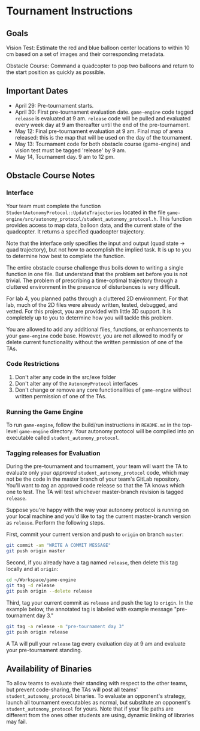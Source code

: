 # Tournament Instructions

## Goals
Vision Test: Estimate the red and blue balloon center locations to within 10
cm based on a set of images and their corresponding metadata.

Obstacle Course: Command a quadcopter to pop two balloons and return to the
start position as quickly as possible.

## Important Dates
- April 29: Pre-tournament starts.
- April 30: First pre-tournament evaluation date. `game-engine` code tagged `release` is
  evaluated at 9 am. `release` code will be pulled and evaluated every week day
  at 9 am thereafter until the end of the pre-tournament.
- May 12: Final pre-tournament evaluation at 9 am. Final map of
  arena released: this is the map that will be used on the day of the tournament.
- May 13: Tournament code for both obstacle course (game-engine) and vision test must be tagged 'release' by 9 am.    
- May 14, Tournament day. 9 am to 12 pm.

## Obstacle Course Notes

### Interface
Your team must complete the function
`StudentAutonomyProtocol::UpdateTrajectories` located in the file
`game-engine/src/autonomy_protocol/student_autonomy_protocol.h`. This function
provides access to map data, balloon data, and the current state of the
quadcopter.  It returns a specified quadcopter trajectory.

Note that the interface only specifies the input and output (quad state ->
quad trajectory), but not how to accomplish the implied task. It is up to you
to determine how best to complete the function.

The entire obstacle course challenge thus boils down to writing a single
function in one file.  But understand that the problem set before you is not
trivial. The problem of prescribing a time-optimal trajectory through a
cluttered environment in the presence of disturbances is very difficult.

For lab 4, you planned paths through a cluttered 2D environment. For that lab,
much of the 2D files were already written, tested, debugged, and vetted.  For
this project, you are provided with little 3D support. It is completely up to
you to determine how you will tackle this problem.

You are allowed to add any additional files, functions, or enhancements to
your `game-engine` code base. However, you are not allowed to modify or delete
current functionality without the written permission of one of the TAs.

### Code Restrictions
1) Don't alter any code in the src/exe folder
2) Don't  alter any of the `AutonomyProtocol` interfaces
3) Don't change or remove any core functionalities of `game-engine`
without written permission of one of the TAs.

### Running the Game Engine
To run `game-engine`, follow the build/run instructions in `README.md` in the
top-level `game-engine` directory. Your autonomy protocol will be compiled
into an executable called `student_autonomy_protocol`.

### Tagging releases for Evaluation
During the pre-tournament and tournament, your team will want the TA to
evaluate only your *approved* `student_autonomy_protocol` code, which may not
be the code in the master branch of your team's GitLab repository.  You'll
want to *tag* an approved code release so that the TA knows which one to test.
The TA will test whichever master-branch revision is tagged `release`.

Suppose you're happy with the way your autonomy protocol is running on your
local machine and you'd like to tag the current master-branch version as
`release`.  Perform the following steps.

First, commit your current version and push to `origin` on branch `master`:
```bash
git commit -am "WRITE A COMMIT MESSAGE"
git push origin master
```

Second, if you already have a tag named `release`, then delete this
tag locally and at `origin`:
```bash
cd ~/Workspace/game-engine
git tag -d release
git push origin --delete release
```

Third, tag your current commit as `release` and push the tag to `origin`.  In
the example below, the annotated tag is labeled with example message
"pre-tournament day 3."
```bash
git tag -a release -m "pre-tournament day 3"
git push origin release
```

A TA will pull your `release` tag every evaluation day at 9 am and evaluate
your pre-tournament standing.


## Availability of Binaries

To allow teams to evaluate their standing with respect to the other teams, but
prevent code-sharing, the TAs will post all teams' `student_autonomy_protocol`
binaries.  To evaluate an opponent's strategy, launch all tournament
executables as normal, but substitute an opponent's
`student_autonomy_protocol` for yours.  Note that if your file paths are
different from the ones other students are using, dynamic linking of libraries
may fail.


